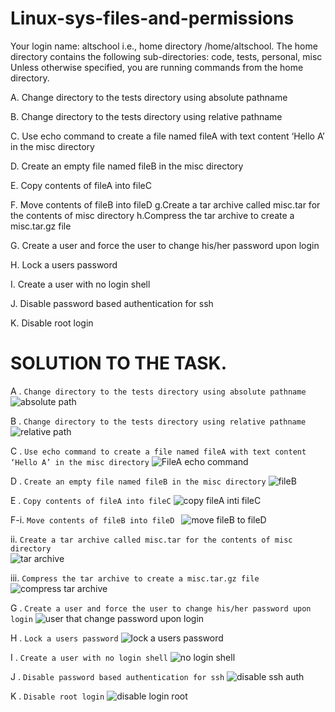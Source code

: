 # Linux-sys-files-and-permissions
Your login name: altschool i.e., home directory /home/altschool. The home directory contains the following sub-directories: code, tests, personal, misc Unless otherwise specified, you are running commands from the home directory.

 

A. Change directory to the tests directory using absolute pathname
 

B. Change directory to the tests directory using relative pathname
 

C. Use echo command to create a file named fileA with text content ‘Hello A’ in the misc directory
 

D. Create an empty file named fileB in the misc directory
 

E. Copy contents of fileA into fileC
 

F. Move contents of fileB into fileD g.Create a tar archive called misc.tar for the contents of misc directory h.Compress the tar archive to create a misc.tar.gz file
 

G. Create a user and force the user to change his/her password upon login
 

H. Lock a users password
 

I. Create a user with no login shell
 

J. Disable password based authentication for ssh
 

K. Disable root login

# SOLUTION TO THE TASK.
A . `Change directory to the tests directory using absolute pathname`
     ![absolute path](screenshots/absolutepathname.png)

B . `Change directory to the tests directory using relative pathname`
    ![relative path](screenshots/relativepath.png)

C . `Use echo command to create a file named fileA with text content ‘Hello A’ in the misc directory`
    ![FileA echo command](screenshots/fileA.png)

D . `Create an empty file named fileB in the misc directory`
    ![fileB](screenshots/fileB.png)

E . `Copy contents of fileA into fileC`
    ![copy fileA inti fileC](screenshots/cpfafc.png)

F-i. `Move contents of fileB into fileD `
    ![move fileB to fileD](screenshots/mv.png)

 ii. `Create a tar archive called misc.tar for the contents of misc directory`  
    ![tar archive](screenshots/tar.png)

iii. `Compress the tar archive to create a misc.tar.gz file`   
    ![compress tar archive](screenshots/gzip.png)

G . `Create a user and force the user to change his/her password upon login`
    ![user that change password upon login](screenshots/chagecmd.png)

H . `Lock a users password`
    ![lock a users password](screenshots/lock.png)

I . `Create a user with no login shell`
    ![no login shell](screenshots/noshell.png)

J . `Disable password based authentication for ssh` 
    ![disable ssh auth](screenshots/passwordauth.png)

K . `Disable root login`
    ![disable login root](screenshots/permitrootlogin.png)       